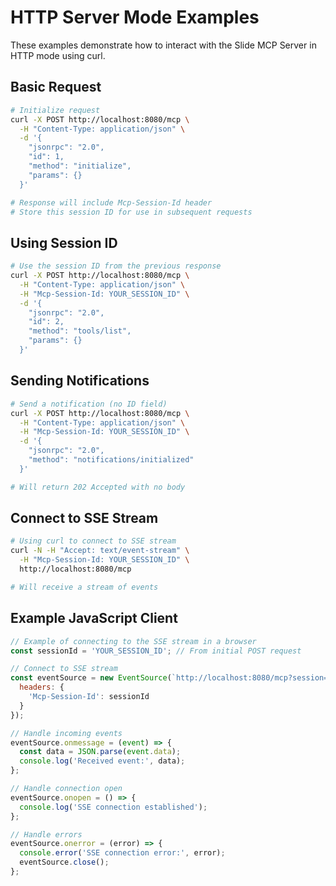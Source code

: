 # HTTP Server Mode Examples

These examples demonstrate how to interact with the Slide MCP Server in HTTP mode using curl.

## Basic Request

```bash
# Initialize request
curl -X POST http://localhost:8080/mcp \
  -H "Content-Type: application/json" \
  -d '{
    "jsonrpc": "2.0",
    "id": 1,
    "method": "initialize",
    "params": {}
  }'

# Response will include Mcp-Session-Id header
# Store this session ID for use in subsequent requests
```

## Using Session ID

```bash
# Use the session ID from the previous response
curl -X POST http://localhost:8080/mcp \
  -H "Content-Type: application/json" \
  -H "Mcp-Session-Id: YOUR_SESSION_ID" \
  -d '{
    "jsonrpc": "2.0",
    "id": 2,
    "method": "tools/list",
    "params": {}
  }'
```

## Sending Notifications

```bash
# Send a notification (no ID field)
curl -X POST http://localhost:8080/mcp \
  -H "Content-Type: application/json" \
  -H "Mcp-Session-Id: YOUR_SESSION_ID" \
  -d '{
    "jsonrpc": "2.0",
    "method": "notifications/initialized"
  }'

# Will return 202 Accepted with no body
```

## Connect to SSE Stream

```bash
# Using curl to connect to SSE stream
curl -N -H "Accept: text/event-stream" \
  -H "Mcp-Session-Id: YOUR_SESSION_ID" \
  http://localhost:8080/mcp

# Will receive a stream of events
```

## Example JavaScript Client

```javascript
// Example of connecting to the SSE stream in a browser
const sessionId = 'YOUR_SESSION_ID'; // From initial POST request

// Connect to SSE stream
const eventSource = new EventSource(`http://localhost:8080/mcp?session=${sessionId}`, {
  headers: {
    'Mcp-Session-Id': sessionId
  }
});

// Handle incoming events
eventSource.onmessage = (event) => {
  const data = JSON.parse(event.data);
  console.log('Received event:', data);
};

// Handle connection open
eventSource.onopen = () => {
  console.log('SSE connection established');
};

// Handle errors
eventSource.onerror = (error) => {
  console.error('SSE connection error:', error);
  eventSource.close();
};
```

